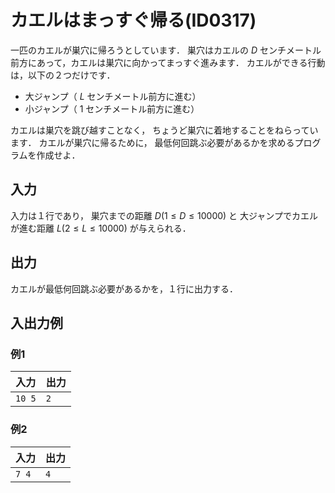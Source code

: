 ﻿# カエルはまっすぐ帰る(ID0317)

一匹のカエルが巣穴に帰ろうとしています．
巣穴はカエルの $D$ センチメートル前方にあって，カエルは巣穴に向かってまっすぐ進みます．
カエルができる行動は，以下の２つだけです．
* 大ジャンプ（ $L$ センチメートル前方に進む）
* 小ジャンプ（ $1$ センチメートル前方に進む）

カエルは巣穴を跳び越すことなく，
ちょうど巣穴に着地することをねらっています．
カエルが巣穴に帰るために，
最低何回跳ぶ必要があるかを求めるプログラムを作成せよ．

## 入力

入力は１行であり，
巣穴までの距離 $D (1 ≤ D ≤ 10000)$ と
大ジャンプでカエルが進む距離 $L(2 ≤ L ≤ 10000)$ が与えられる．

## 出力

カエルが最低何回跳ぶ必要があるかを，１行に出力する．

## 入出力例

### 例1

|入力|出力|
|---|---|
|`10 5`|`2`|

### 例2

|入力|出力|
|---|---|
|`7 4`|`4`|
